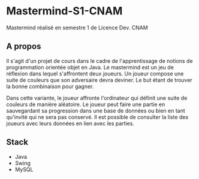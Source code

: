 # Mastermind-S1-CNAM
Mastermind réalisé en semestre 1 de Licence Dev. CNAM

## A propos
Il s'agit d'un projet de cours dans le cadre de l'apprentissage de notions de programmation orientée objet en Java. Le mastermind est un jeu de réflexion dans lequel s'affrontent deux joueurs. Un joueur compose une suite de couleurs que son adversaire devra deviner. Le but étant de trouver la bonne combinaison pour gagner.

Dans cette variante, le joueur affronte l'ordinateur qui définit une suite de couleurs de manière aléatoire. Le joueur peut faire une partie en sauvegardant sa progression dans une base de données ou bien en tant qu'invité qui ne sera pas conservé. Il est possible de consulter la liste des joueurs avec leurs données en lien avec les parties.

## Stack
- Java
- Swing
- MySQL
